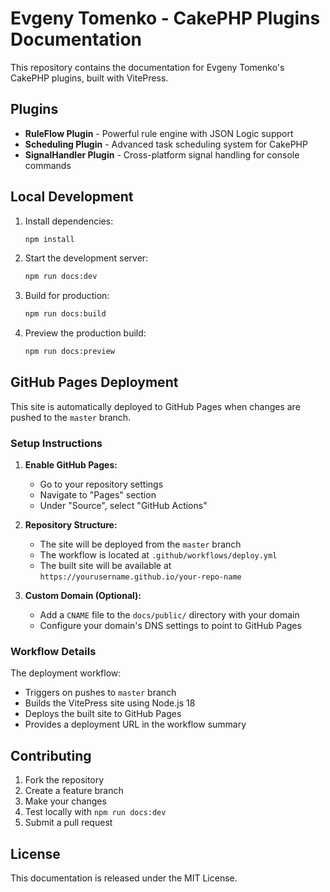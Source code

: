 # Evgeny Tomenko - CakePHP Plugins Documentation

This repository contains the documentation for Evgeny Tomenko's CakePHP plugins, built with VitePress.

## Plugins

- **RuleFlow Plugin** - Powerful rule engine with JSON Logic support
- **Scheduling Plugin** - Advanced task scheduling system for CakePHP
- **SignalHandler Plugin** - Cross-platform signal handling for console commands

## Local Development

1. Install dependencies:
   ```bash
   npm install
   ```

2. Start the development server:
   ```bash
   npm run docs:dev
   ```

3. Build for production:
   ```bash
   npm run docs:build
   ```

4. Preview the production build:
   ```bash
   npm run docs:preview
   ```

## GitHub Pages Deployment

This site is automatically deployed to GitHub Pages when changes are pushed to the `master` branch.

### Setup Instructions

1. **Enable GitHub Pages:**
   - Go to your repository settings
   - Navigate to "Pages" section
   - Under "Source", select "GitHub Actions"

2. **Repository Structure:**
   - The site will be deployed from the `master` branch
   - The workflow is located at `.github/workflows/deploy.yml`
   - The built site will be available at `https://yourusername.github.io/your-repo-name`

3. **Custom Domain (Optional):**
   - Add a `CNAME` file to the `docs/public/` directory with your domain
   - Configure your domain's DNS settings to point to GitHub Pages

### Workflow Details

The deployment workflow:
- Triggers on pushes to `master` branch
- Builds the VitePress site using Node.js 18
- Deploys the built site to GitHub Pages
- Provides a deployment URL in the workflow summary

## Contributing

1. Fork the repository
2. Create a feature branch
3. Make your changes
4. Test locally with `npm run docs:dev`
5. Submit a pull request

## License

This documentation is released under the MIT License.